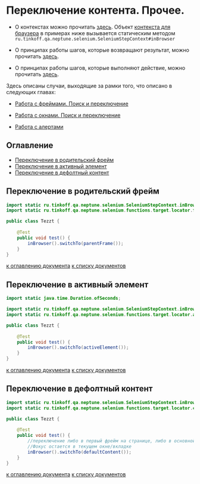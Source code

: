 # Переключение контента. Прочее.

- О контекстах можно прочитать [здесь](./../../../core.api/doc/rus/STEPS.MD#Контекст). 
  Объект [контекста для браузера](https://tinkoff.github.io/neptune/selenium/ru/tinkoff/qa/neptune/selenium/SeleniumStepContext.html)
  в примерах ниже вызывается статическим методом `ru.tinkoff.qa.neptune.selenium.SeleniumStepContext#inBrowser`

- О принципах работы шагов, которые возвращают результат, можно
прочитать [здесь](./../../../core.api/doc/rus/STEPS.MD#Шаги-которые-возвращают-результат).

- О принципах работы шагов, которые выполняют действие, можно
прочитать [здесь](./../../../core.api/doc/rus/STEPS.MD#Шаги-которые-выполняют-действие).

Здесь описаны случаи, выходящие за рамки того, что описано в следующих главах:

- [Работа с фреймами. Поиск и переключение](./FRAMES.MD)

- [Работа с окнами. Поиск и переключение](./WINDOWS.MD)

- [Работа с алертами](./ALERTS.MD)

## Оглавление
  - [Переключение в родительский фрейм](#Переключение-в-родительский-фрейм)
  - [Переключение в активный элемент](#Переключение-в-активный-элемент)
  - [Переключение в дефолтный контент](#Переключение-в-дефолтный-контент)

## Переключение в родительский фрейм

```java
import static ru.tinkoff.qa.neptune.selenium.SeleniumStepContext.inBrowser;
import static ru.tinkoff.qa.neptune.selenium.functions.target.locator.frame.parent.ParentFrameSupplier.parentFrame;

public class Tezzt {
    
    @Test
    public void test() {
        inBrowser().switchTo(parentFrame());
    }
}
```
[к оглавлению документа](#Оглавление) [к списку документов](README.MD#Оглавление)

## Переключение в активный элемент

```java
import static java.time.Duration.ofSeconds;

import static ru.tinkoff.qa.neptune.selenium.SeleniumStepContext.inBrowser;
import static ru.tinkoff.qa.neptune.selenium.functions.target.locator.active.element.GetActiveElementSupplier.activeElement;

public class Tezzt {
    
    @Test
    public void test() {
        inBrowser().switchTo(activeElement());
    }
}
```
[к оглавлению документа](#Оглавление) [к списку документов](README.MD#Оглавление)

## Переключение в дефолтный контент 

```java
import static ru.tinkoff.qa.neptune.selenium.SeleniumStepContext.inBrowser;
import static ru.tinkoff.qa.neptune.selenium.functions.target.locator.content.DefaultContentSupplier.defaultContent;

public class Tezzt {
    
    @Test
    public void test() {
        //переключение либо в первый фрейм на странице, либо в основной документ
        //Фокус остается в текущем окне/вкладке
        inBrowser().switchTo(defaultContent());
    }
}
```
[к оглавлению документа](#Оглавление) [к списку документов](README.MD#Оглавление)

